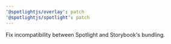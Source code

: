 ```yaml
---
'@spotlightjs/overlay': patch
'@spotlightjs/spotlight': patch
---
```


Fix incompatibility between Spotlight and Storybook's bundling.
